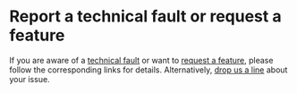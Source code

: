 # Report a technical fault or request a feature

If you are aware of a [technical fault](https://gitlab.com/lessbad/lessbad.gitlab.io#report-a-techical-fault) or want to [request a feature](https://gitlab.com/lessbad/lessbad.gitlab.io#request-a-feature), please follow the corresponding links for details. Alternatively, <a href="{{ '/contact' | url }}">drop us a line</a> about your issue.

